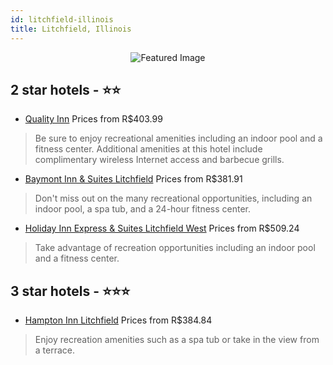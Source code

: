 ```yaml
---
id: litchfield-illinois
title: Litchfield, Illinois
---
```


<center><img src="https://i.travelapi.com/hotels/1000000/330000/327400/327335/c304d78e_z.jpg" alt="Featured Image" /></center>


##  2 star hotels - ⭐️⭐️

-    [Quality Inn](https://us.hurb.com/hotels/litchfield/quality-inn-JNP-JP982108?cmp=18055) Prices from R$403.99
   > Be sure to enjoy recreational amenities including an indoor pool and a fitness center. Additional amenities at this hotel include complimentary wireless Internet access and barbecue grills.
-    [Baymont Inn & Suites Litchfield](https://us.hurb.com/hotels/litchfield/baymont-inn-suites-litchfield-JNP-JP762131?cmp=18055) Prices from R$381.91
   > Don't miss out on the many recreational opportunities, including an indoor pool, a spa tub, and a 24-hour fitness center.
-    [Holiday Inn Express & Suites Litchfield West](https://us.hurb.com/hotels/litchfield/holiday-inn-express-suites-litchfield-west-JNP-JP785699?cmp=18055) Prices from R$509.24
   > Take advantage of recreation opportunities including an indoor pool and a fitness center.

##  3 star hotels - ⭐️⭐️⭐️

-    [Hampton Inn Litchfield](https://us.hurb.com/hotels/litchfield/hampton-inn-litchfield-JNP-JP028621?cmp=18055) Prices from R$384.84
   > Enjoy recreation amenities such as a spa tub or take in the view from a terrace.
